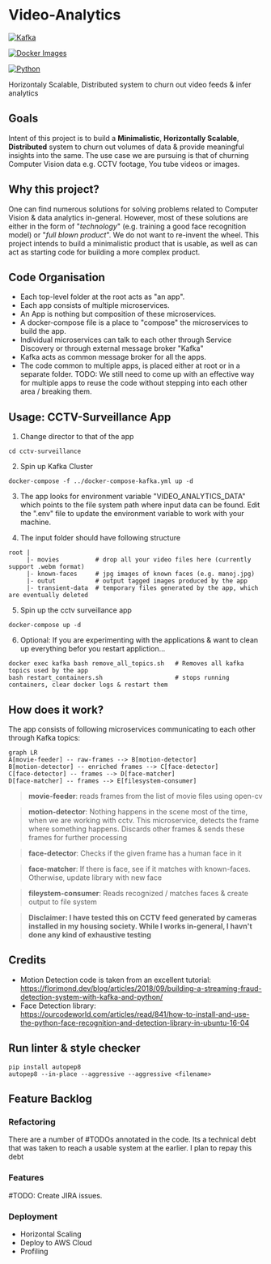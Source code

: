 # Video-Analytics

  

[![Kafka](https://img.shields.io/badge/streaming_platform-kafka-black.svg?style=flat-square)](https://kafka.apache.org)

[![Docker Images](https://img.shields.io/badge/docker_images-confluent-orange.svg?style=flat-square)](https://github.com/confluentinc/cp-docker-images)

[![Python](https://img.shields.io/badge/python-3.5+-blue.svg?style=flat-square)](https://www.python.org)

  

Horizontaly Scalable, Distributed system to churn out video feeds &amp; infer analytics

## Goals 
Intent of this project is to build a **Minimalistic**, **Horizontally Scalable**, **Distributed** system to churn out volumes of data & provide meaningful insights into the same.
The use case we are pursuing is that of churning Computer Vision data e.g. CCTV footage, You tube videos or images.

##  Why this project?
One can find numerous solutions for solving problems related to Computer Vision & data analytics in-general. However, most of these solutions are either in the form of "*technology*" (e.g. training a good face recognition model) or "*full blown product*".
We do not want to re-invent the wheel. This project intends to build a minimalistic product that is usable, as well as can act as starting code for building a more complex product.

## Code Organisation
- Each top-level folder at the root acts as "an app". 
- Each app consists of multiple microservices.
- An App is nothing but composition of these microservices.
- A docker-compose file is a place to "compose" the microservices to build the app.
- Individual microservices can talk to each other through Service Discovery or through external message broker "Kafka"
- Kafka acts as common message broker for all the apps. 
- The code common to multiple apps, is placed either at root or in a separate folder. 
TODO: We still need to come up with an effective way for multiple apps to reuse the code without stepping into each other area / breaking them.

##  Usage: CCTV-Surveillance App

 1. Change director to that of the app
```
cd cctv-surveillance
```
 2. Spin up Kafka Cluster
```
docker-compose -f ../docker-compose-kafka.yml up -d
```
3. The app looks for environment variable "VIDEO_ANALYTICS_DATA" which points to the file system path where input data can be found.
Edit the ".env" file to update the environment variable to work with your machine.

4. The input folder should have following structure
```
root |
     |- movies			# drop all your video files here (currently support .webm format)
     |- known-faces		# jpg images of known faces (e.g. manoj.jpg)
     |- outut   		# output tagged images produced by the app
     |- transient-data	# temporary files generated by the app, which are eventually deleted
```

5. Spin up the cctv surveillance app
```
docker-compose up -d
```
 6. Optional:  If you are experimenting with the applications & want to clean up everything befor you restart appliction...
```
docker exec kafka bash remove_all_topics.sh   # Removes all kafka topics used by the app
bash restart_containers.sh                    # stops running containers, clear docker logs & restart them
```

## How does it work?
The app consists of following microservices communicating to each other through Kafka topics:
```mermaid
graph LR
A[movie-feeder] -- raw-frames --> B[motion-detector]
B[motion-detector] -- enriched frames --> C[face-detector]
C[face-detector] -- frames --> D[face-matcher]
D[face-matcher] -- frames --> E[filesystem-consumer]
```
> **movie-feeder**: reads frames from the list of movie files using open-cv

> **motion-detector**: Nothing happens in the scene most of the time, when we are working with cctv. This microservice, detects the frame where something happens. Discards other frames & sends these frames for further processing

> **face-detector**: Checks if the given frame has a human face in it

> **face-matcher**: If there is face, see if it matches with known-faces. Otherwise, update library with new face

> **fileystem-consumer**: Reads recognized / matches faces & create output to file system

> **Disclaimer: I have tested this on CCTV feed generated by cameras installed in my housing society.
> While I works in-general, I havn't done any kind of exhaustive testing**

## Credits

 - Motion Detection code is taken from an excellent tutorial: https://florimond.dev/blog/articles/2018/09/building-a-streaming-fraud-detection-system-with-kafka-and-python/
 - Face Detection library: https://ourcodeworld.com/articles/read/841/how-to-install-and-use-the-python-face-recognition-and-detection-library-in-ubuntu-16-04

    
## Run linter & style checker
```
pip install autopep8
autopep8 --in-place --aggressive --aggressive <filename>
```
  

## Feature Backlog
### Refactoring
There are a number of #TODOs annotated in the code. Its a technical debt that was taken to reach a usable system at the earlier. I plan to repay this debt
  
### Features
#TODO: Create JIRA issues.
  
### Deployment
- Horizontal Scaling
- Deploy to AWS Cloud
- Profiling
